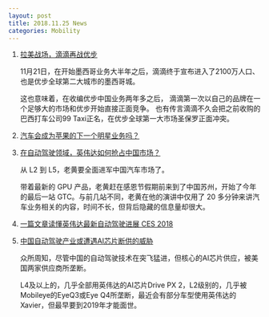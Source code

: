 ```yaml
---
layout: post
title: 2018.11.25 News
categories: Mobility
---
```


1. [拉美战场，滴滴再战优步](https://www.huxiu.com/article/273306.html)

    11月21日，在开始墨西哥业务大半年之后，滴滴终于宣布进入了2100万人口、也是优步全球第二大城市的墨西哥城。

    这也意味着，在收编优步中国业务两年多之后， 滴滴第一次以自己的品牌在一个足够大的市场和优步开始直接正面竞争。 也有传言滴滴不久会把之前收购的巴西打车公司99 Taxi正名，在优步全球第一大市场圣保罗正面冲突。

2. [汽车会成为苹果的下一个明星业务吗？](https://www.huxiu.com/article/273342.html)

3. [在自动驾驶领域，英伟达如何抢占中国市场？](https://36kr.com/p/5163532.html)

    从 L2 到 L5，老黄要全面进军中国汽车市场了。

    带着最新的 GPU 产品，老黄赶在感恩节假期前来到了中国苏州，开始了今年的最后一站 GTC。与前几站不同，老黄在他的演讲中仅用了 20 多分钟来讲汽车业务相关的内容，时间不长，但背后隐藏的信息量却很大。

4. [一篇文章读懂英伟达最新自动驾驶进展 CES 2018](https://mp.weixin.qq.com/s?__biz=MzA5OTM0NjcxOQ==&mid=2651492816&idx=1&sn=3b7cc7c46e947b5126588136a648206d&chksm=8b7d81a0bc0a08b6abb98f6e6af7dfba160f22d4a77d7d43858898d1b5836dda40eb2cee2cdc&scene=21#wechat_redirect)

5. [中国自动驾驶产业或遭遇AI芯片断供的威胁](https://36kr.com/p/5163461.html)

    众所周知，尽管中国的自动驾驶技术在突飞猛进，但核心的AI芯片供应，被美国两家供应商所垄断。

    L4及以上的，几乎全部用英伟达的AI芯片Drive PX 2，L2级别的，几乎被Mobileye的EyeQ3或Eye Q4所垄断，最近会有部分车型使用英伟达的Xavier，但最早要到2019年才能面世。





